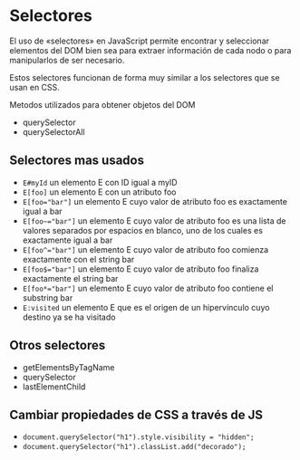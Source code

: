 # Selectores

El uso de «selectores» en JavaScript permite encontrar y seleccionar elementos del DOM bien sea para extraer información de cada nodo o para manipularlos de ser necesario.

Estos selectores funcionan de forma  muy similar a los selectores que se usan en CSS.

Metodos utilizados para obtener objetos del DOM
- querySelector
- querySelectorAll

## Selectores mas usados

- `E#myId` un elemento E con ID igual a myID
- `E[foo]` un elemento E con un atributo foo
- `E[foo="bar"]` un elemento E cuyo valor de atributo foo es exactamente igual a bar
- `E[foo~="bar"]` un elemento E cuyo valor de atributo foo es una lista de valores separados por espacios en blanco, uno de los cuales es exactamente igual a bar
- `E[foo^="bar"]` un elemento E cuyo valor de atributo foo comienza exactamente con el string bar
- `E[foo$="bar"]` un elemento E cuyo valor de atributo foo finaliza exactamente el string bar
- `E[foo*="bar"]` un elemento E cuyo valor de atributo foo contiene el substring bar
- `E:visited` un elemento E que es el origen de un hipervínculo cuyo destino ya se ha visitado

## Otros selectores

- getElementsByTagName
- querySelector
- lastElementChild

## Cambiar propiedades de CSS a través de JS

- `document.querySelector("h1").style.visibility = "hidden";`
- `document.querySelector("h1").classList.add("decorado");`
